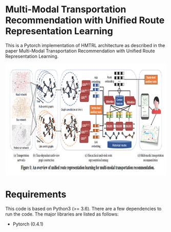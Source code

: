# Multi-Modal Transportation Recommendation with Unified Route Representation Learning
This is a Pytorch implementation of HMTRL architecture as described in the paper Multi-Modal Transportation Recommendation with Unified
Route Representation Learning.

<p align="center">
  <img width="950" height="350" src=./figs/framework.png>
</p>

# Requirements
This code is based on Python3 (>= 3.6). There are a few dependencies to run the code. The major libraries are listed as follows:
* Pytorch (0.4.1)
